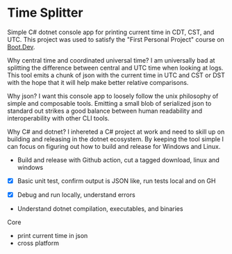 # Time Splitter

Simple C# dotnet console app for printing current time in CDT, CST, and UTC. This project was used to satisfy the "First Personal Project" course on [Boot.Dev](https://www.boot.dev/).

Why central time and coordinated universal time? I am universally bad at splitting the difference between central and UTC time when looking at logs. This tool emits a chunk of json with the current time in UTC and CST or DST with the hope that it will help make better relative comparisons.

Why json? I want this console app to loosely follow the unix philosophy of simple and composable tools. Emitting a small blob of serialized json to standard out strikes a good balance between human readability and interoperability with other CLI tools.

Why C# and dotnet? I inhereted a C# project at work and need to skill up on building and releasing in the dotnet ecosystem. By keeping the tool simple I can focus on figuring out how to build and release for Windows and Linux.



- Build and release with Github action, cut a tagged download, linux and windows
- [x] Basic unit test, confirm output is JSON like, run tests local and on GH

- [x] Debug and run locally, understand errors
- Understand dotnet compilation, executables, and binaries

Core
- print current time in json
- cross platform

